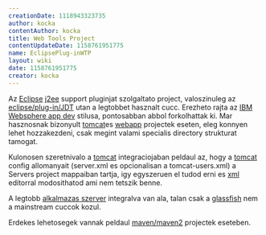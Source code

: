 ```yaml
---
creationDate: 1118943323735 
author: kocka 
contentAuthor: kocka 
title: Web Tools Project 
contentUpdateDate: 1158761951775 
name: EclipsePlug-inWTP 
layout: wiki 
date: 1158761951775 
creator: kocka 
---
```

Az [Eclipse](Eclipse.html) [j2ee](j2ee.html) support pluginjat szolgaltato project, valoszinuleg az [eclipse/plug-in/JDT](Missing.html) utan a legtobbet hasznalt cucc. Erezheto rajta az [IBM](IBM.html) [Websphere app dev](Websphere%20App%20Dev.html) stilusa, pontosabban abbol forkolhattak ki. Mar hasznosnak bizonyult [tomcat](tomcat.html)es [webapp](webapp.html) projectek eseten, eleg konnyen lehet hozzakezdeni, csak megint valami specialis directory strukturat tamogat.

Kulonosen szeretnivalo a [tomcat](tomcat.html) integraciojaban peldaul az, hogy a [tomcat](tomcat.html) config allomanyait (server.xml es opcionalisan a tomcat-users.xml) a Servers project mappaiban tartja, igy egyszeruen el tudod erni es [xml](XML.html) editorral modosithatod ami nem tetszik benne.

A legtobb [alkalmazas szerver](Alkalmazas%20Szerver.html) integralva van ala, talan csak a [glassfish](glassfish.html) nem a mainstream cuccok kozul.

Erdekes lehetosegek vannak peldaul [maven/maven2](maven/maven2.html) projectek eseteben.
